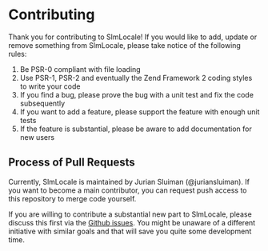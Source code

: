 Contributing
===

Thank you for contributing to SlmLocale! If you would like to add, update or remove something from SlmLocale, please take notice of the following rules:

 1. Be PSR-0 compliant with file loading
 2. Use PSR-1, PSR-2 and eventually the Zend Framework 2 coding styles to write your code
 3. If you find a bug, please prove the bug with a unit test and fix the code subsequently
 4. If you want to add a feature, please support the feature with enough unit tests
 5. If the feature is substantial, please be aware to add documentation for new users

Process of Pull Requests
---

Currently, SlmLocale is maintained by Jurian Sluiman (@juriansluiman). If you want to become a main contributor, you can request push access to this repository to merge code yourself.

If you are willing to contribute a substantial new part to SlmLocale, please discuss this first via the [Github issues](http://github.com/juriansluiman/SlmLocale/issues). You might be unaware of a different initiative with similar goals and that will save you quite some development time.
